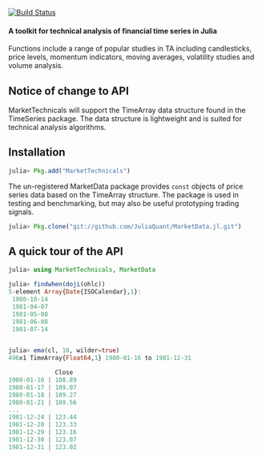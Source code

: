 [![Build Status](https://travis-ci.org/JuliaQuant/MarketTechnicals.jl.png)](https://travis-ci.org/JuliaQuant/MarketTechnicals.jl)

#### A toolkit for technical analysis of financial time series in Julia

Functions include a range of popular studies in TA including candlesticks, price levels,
momentum indicators, moving averages, volatility studies and volume analysis. 

## Notice of change to API 

MarketTechnicals will support the TimeArray data structure found in the TimeSeries package. The data structure is lightweight and is
suited for technical analysis algorithms. 

## Installation

````julia
julia> Pkg.add("MarketTechnicals")
````
The un-registered MarketData package provides `const` objects of price series data based on the TimeArray structure. The package is used in 
testing and benchmarking, but may also be useful prototyping trading signals. 

````julia
julia> Pkg.clone("git://github.com/JuliaQuant/MarketData.jl.git")
````

## A quick tour of the API 

````julia
julia> using MarketTechnicals, MarketData

julia> findwhen(doji(ohlc))
5-element Array{Date{ISOCalendar},1}:
 1980-10-14
 1981-04-07
 1981-05-08
 1981-06-08
 1981-07-14


julia> ema(cl, 10, wilder=true)
496x1 TimeArray{Float64,1} 1980-01-16 to 1981-12-31

             Close
1980-01-16 | 108.89
1980-01-17 | 109.07
1980-01-18 | 109.27
1980-01-21 | 109.56
...
1981-12-24 | 123.44
1981-12-28 | 123.33
1981-12-29 | 123.16
1981-12-30 | 123.07
1981-12-31 | 123.02

````
